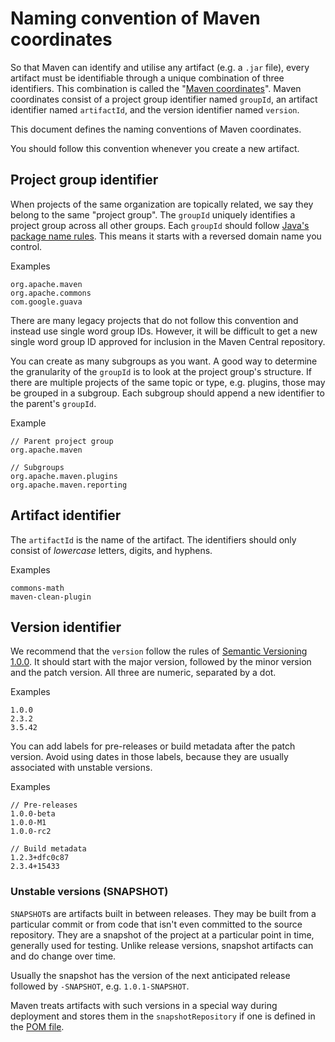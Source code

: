 <!--
Licensed to the Apache Software Foundation (ASF) under one
or more contributor license agreements.  See the NOTICE file
distributed with this work for additional information
regarding copyright ownership.  The ASF licenses this file
to you under the Apache License, Version 2.0 (the
"License"); you may not use this file except in compliance
with the License.  You may obtain a copy of the License at

http://www.apache.org/licenses/LICENSE-2.0

Unless required by applicable law or agreed to in writing,
software distributed under the License is distributed on an
"AS IS" BASIS, WITHOUT WARRANTIES OR CONDITIONS OF ANY
KIND, either express or implied.  See the License for the
specific language governing permissions and limitations
under the License.
-->

<head>
   <title>Naming conventions of Maven coordinates (groupId, artifactId, and version)</title>
</head>

# Naming convention of Maven coordinates

So that Maven can identify and utilise any artifact (e.g. a `.jar` file), every artifact must be identifiable through a
unique combination of three identifiers.
This combination is called the "[Maven coordinates][4]".
Maven coordinates consist of a project group identifier named `groupId`, an artifact identifier named `artifactId`, and
the version identifier named `version`.

This document defines the naming conventions of Maven coordinates.

You should follow this convention whenever you create a new artifact.

## Project group identifier

When projects of the same organization are topically related, we say they belong to the same "project group".
The `groupId` uniquely identifies a project group across all other groups.
Each `groupId` should follow [Java's package name rules][1].
This means it starts with a reversed domain name you control.

Examples

```
org.apache.maven
org.apache.commons
com.google.guava
```

There are many legacy projects that do not follow this convention and instead use single word group IDs.
However, it will be difficult to get a new single word group ID approved for inclusion in the Maven Central repository.

You can create as many subgroups as you want.
A good way to determine the granularity of the `groupId` is to look at the project group's structure.
If there are multiple projects of the same topic or type, e.g. plugins, those may be grouped in a subgroup.
Each subgroup should append a new identifier to the parent's `groupId`.

Example

```
// Parent project group
org.apache.maven

// Subgroups
org.apache.maven.plugins
org.apache.maven.reporting
```

## Artifact identifier

The `artifactId` is the name of the artifact.
The identifiers should only consist of *lowercase* letters, digits, and hyphens.

Examples

```
commons-math
maven-clean-plugin
```

## Version identifier

We recommend that the `version` follow the rules of [Semantic Versioning 1.0.0][2].
It should start with the major version, followed by the minor version and the patch version.
All three are numeric, separated by a dot.

Examples

```
1.0.0
2.3.2
3.5.42
```

You can add labels for pre-releases or build metadata after the patch version.
Avoid using dates in those labels, because they are usually associated with unstable versions.

Examples

```
// Pre-releases
1.0.0-beta
1.0.0-M1
1.0.0-rc2

// Build metadata
1.2.3+dfc0c87
2.3.4+15433
```

### Unstable versions (SNAPSHOT)

`SNAPSHOT`s are artifacts built in between releases.
They may be built from a particular commit or from code that isn't even committed to the source repository.
They are a snapshot of the project at a particular point in time, generally used for testing.
Unlike release versions, snapshot artifacts can and do change over time.

Usually the snapshot has the version of the next anticipated release followed by `-SNAPSHOT`, e.g. `1.0.1-SNAPSHOT`.

Maven treats artifacts with such versions in a special way during deployment and stores them in the `snapshotRepository`
if one is defined in the [POM file][3].

[1]:https://docs.oracle.com/javase/specs/jls/se21/html/jls-6.html#d5e8762

[2]:https://semver.org/spec/v1.0.0.html

[3]:/pom.html#Repository

[4]:/pom.html#Maven_Coordinates


